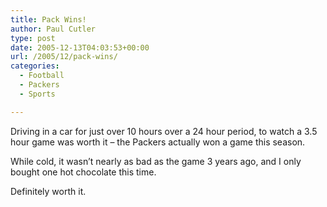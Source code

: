 ```yaml
---
title: Pack Wins!
author: Paul Cutler
type: post
date: 2005-12-13T04:03:53+00:00
url: /2005/12/pack-wins/
categories:
  - Football
  - Packers
  - Sports

---
```

Driving in a car for just over 10 hours over a 24 hour period, to watch a 3.5 hour game was worth it &#8211; the Packers actually won a game this season.

While cold, it wasn&#8217;t nearly as bad as the game 3 years ago, and I only bought one hot chocolate this time.

Definitely worth it.